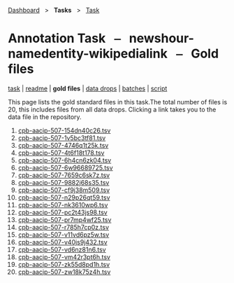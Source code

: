 [Dashboard](../../index.md)  &nbsp; > &nbsp; **Tasks**  &nbsp; > &nbsp; [Task](index.md) 

# Annotation Task &nbsp; ⎯ &nbsp; newshour-namedentity-wikipedialink &nbsp; ⎯ &nbsp; Gold files

[task](index.md) | [readme](readme.md) | **gold files** | [data drops](drops/index.md) | [batches](batches.md) | [script](script.md) 

This page lists the gold standard files in this task.The total number of files is 20, this includes files from all data drops. Clicking a link takes you to the data file in the repository.

1. [cpb-aacip-507-154dn40c26.tsv](https://github.com/clamsproject/aapb-annotations/tree/45c9efba61a2591e9fa07502c071d162c5cb99e6/newshour-namedentity-wikipedialink/golds/cpb-aacip-507-154dn40c26.tsv)
1. [cpb-aacip-507-1v5bc3tf81.tsv](https://github.com/clamsproject/aapb-annotations/tree/45c9efba61a2591e9fa07502c071d162c5cb99e6/newshour-namedentity-wikipedialink/golds/cpb-aacip-507-1v5bc3tf81.tsv)
1. [cpb-aacip-507-4746q1t25k.tsv](https://github.com/clamsproject/aapb-annotations/tree/45c9efba61a2591e9fa07502c071d162c5cb99e6/newshour-namedentity-wikipedialink/golds/cpb-aacip-507-4746q1t25k.tsv)
1. [cpb-aacip-507-4t6f18t178.tsv](https://github.com/clamsproject/aapb-annotations/tree/45c9efba61a2591e9fa07502c071d162c5cb99e6/newshour-namedentity-wikipedialink/golds/cpb-aacip-507-4t6f18t178.tsv)
1. [cpb-aacip-507-6h4cn6zk04.tsv](https://github.com/clamsproject/aapb-annotations/tree/45c9efba61a2591e9fa07502c071d162c5cb99e6/newshour-namedentity-wikipedialink/golds/cpb-aacip-507-6h4cn6zk04.tsv)
1. [cpb-aacip-507-6w96689725.tsv](https://github.com/clamsproject/aapb-annotations/tree/45c9efba61a2591e9fa07502c071d162c5cb99e6/newshour-namedentity-wikipedialink/golds/cpb-aacip-507-6w96689725.tsv)
1. [cpb-aacip-507-7659c6sk7z.tsv](https://github.com/clamsproject/aapb-annotations/tree/45c9efba61a2591e9fa07502c071d162c5cb99e6/newshour-namedentity-wikipedialink/golds/cpb-aacip-507-7659c6sk7z.tsv)
1. [cpb-aacip-507-9882j68s35.tsv](https://github.com/clamsproject/aapb-annotations/tree/45c9efba61a2591e9fa07502c071d162c5cb99e6/newshour-namedentity-wikipedialink/golds/cpb-aacip-507-9882j68s35.tsv)
1. [cpb-aacip-507-cf9j38m509.tsv](https://github.com/clamsproject/aapb-annotations/tree/45c9efba61a2591e9fa07502c071d162c5cb99e6/newshour-namedentity-wikipedialink/golds/cpb-aacip-507-cf9j38m509.tsv)
1. [cpb-aacip-507-n29p26qt59.tsv](https://github.com/clamsproject/aapb-annotations/tree/45c9efba61a2591e9fa07502c071d162c5cb99e6/newshour-namedentity-wikipedialink/golds/cpb-aacip-507-n29p26qt59.tsv)
1. [cpb-aacip-507-nk3610wp6.tsv](https://github.com/clamsproject/aapb-annotations/tree/45c9efba61a2591e9fa07502c071d162c5cb99e6/newshour-namedentity-wikipedialink/golds/cpb-aacip-507-nk3610wp6.tsv)
1. [cpb-aacip-507-pc2t43js98.tsv](https://github.com/clamsproject/aapb-annotations/tree/45c9efba61a2591e9fa07502c071d162c5cb99e6/newshour-namedentity-wikipedialink/golds/cpb-aacip-507-pc2t43js98.tsv)
1. [cpb-aacip-507-pr7mp4wf25.tsv](https://github.com/clamsproject/aapb-annotations/tree/45c9efba61a2591e9fa07502c071d162c5cb99e6/newshour-namedentity-wikipedialink/golds/cpb-aacip-507-pr7mp4wf25.tsv)
1. [cpb-aacip-507-r785h7cp0z.tsv](https://github.com/clamsproject/aapb-annotations/tree/45c9efba61a2591e9fa07502c071d162c5cb99e6/newshour-namedentity-wikipedialink/golds/cpb-aacip-507-r785h7cp0z.tsv)
1. [cpb-aacip-507-v11vd6pz5w.tsv](https://github.com/clamsproject/aapb-annotations/tree/45c9efba61a2591e9fa07502c071d162c5cb99e6/newshour-namedentity-wikipedialink/golds/cpb-aacip-507-v11vd6pz5w.tsv)
1. [cpb-aacip-507-v40js9j432.tsv](https://github.com/clamsproject/aapb-annotations/tree/45c9efba61a2591e9fa07502c071d162c5cb99e6/newshour-namedentity-wikipedialink/golds/cpb-aacip-507-v40js9j432.tsv)
1. [cpb-aacip-507-vd6nz81n6.tsv](https://github.com/clamsproject/aapb-annotations/tree/45c9efba61a2591e9fa07502c071d162c5cb99e6/newshour-namedentity-wikipedialink/golds/cpb-aacip-507-vd6nz81n6.tsv)
1. [cpb-aacip-507-vm42r3pt6h.tsv](https://github.com/clamsproject/aapb-annotations/tree/45c9efba61a2591e9fa07502c071d162c5cb99e6/newshour-namedentity-wikipedialink/golds/cpb-aacip-507-vm42r3pt6h.tsv)
1. [cpb-aacip-507-zk55d8pd1h.tsv](https://github.com/clamsproject/aapb-annotations/tree/45c9efba61a2591e9fa07502c071d162c5cb99e6/newshour-namedentity-wikipedialink/golds/cpb-aacip-507-zk55d8pd1h.tsv)
1. [cpb-aacip-507-zw18k75z4h.tsv](https://github.com/clamsproject/aapb-annotations/tree/45c9efba61a2591e9fa07502c071d162c5cb99e6/newshour-namedentity-wikipedialink/golds/cpb-aacip-507-zw18k75z4h.tsv)
